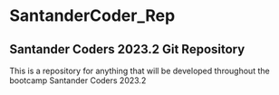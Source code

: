 # SantanderCoder_Rep
## Santander Coders 2023.2 Git Repository

This is a repository for anything that will be developed throughout the bootcamp Santander Coders 2023.2
